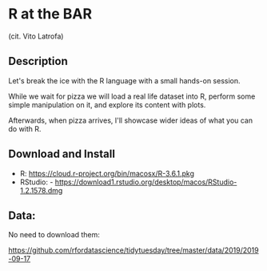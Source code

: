 # R at the BAR

(cit. Vito Latrofa)

## Description

Let's break the ice with the R language with a small hands-on session. 

While we wait for pizza we will load a real life dataset into R, perform some simple manipulation on it, and explore its content with plots.

Afterwards, when pizza arrives, I'll showcase wider ideas of what you can do with R.

## Download and Install

- R: https://cloud.r-project.org/bin/macosx/R-3.6.1.pkg
- RStudio: - https://download1.rstudio.org/desktop/macos/RStudio-1.2.1578.dmg

## Data:

No need to download them:

https://github.com/rfordatascience/tidytuesday/tree/master/data/2019/2019-09-17

